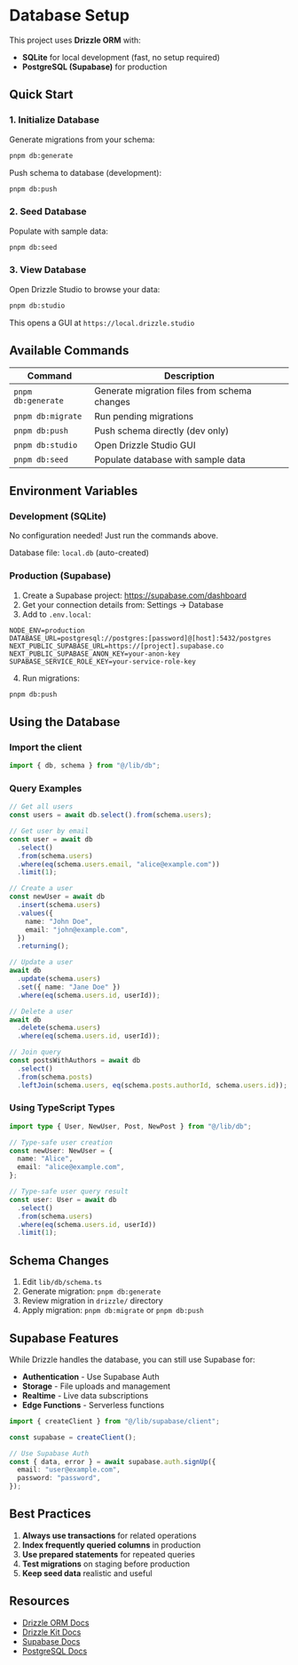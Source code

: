 # Database Setup

This project uses **Drizzle ORM** with:
- **SQLite** for local development (fast, no setup required)
- **PostgreSQL (Supabase)** for production

## Quick Start

### 1. Initialize Database

Generate migrations from your schema:

```bash
pnpm db:generate
```

Push schema to database (development):

```bash
pnpm db:push
```

### 2. Seed Database

Populate with sample data:

```bash
pnpm db:seed
```

### 3. View Database

Open Drizzle Studio to browse your data:

```bash
pnpm db:studio
```

This opens a GUI at `https://local.drizzle.studio`

## Available Commands

| Command | Description |
|---------|-------------|
| `pnpm db:generate` | Generate migration files from schema changes |
| `pnpm db:migrate` | Run pending migrations |
| `pnpm db:push` | Push schema directly (dev only) |
| `pnpm db:studio` | Open Drizzle Studio GUI |
| `pnpm db:seed` | Populate database with sample data |

## Environment Variables

### Development (SQLite)
No configuration needed! Just run the commands above.

Database file: `local.db` (auto-created)

### Production (Supabase)

1. Create a Supabase project: https://supabase.com/dashboard
2. Get your connection details from: Settings → Database
3. Add to `.env.local`:

```env
NODE_ENV=production
DATABASE_URL=postgresql://postgres:[password]@[host]:5432/postgres
NEXT_PUBLIC_SUPABASE_URL=https://[project].supabase.co
NEXT_PUBLIC_SUPABASE_ANON_KEY=your-anon-key
SUPABASE_SERVICE_ROLE_KEY=your-service-role-key
```

4. Run migrations:

```bash
pnpm db:push
```

## Using the Database

### Import the client

```typescript
import { db, schema } from "@/lib/db";
```

### Query Examples

```typescript
// Get all users
const users = await db.select().from(schema.users);

// Get user by email
const user = await db
  .select()
  .from(schema.users)
  .where(eq(schema.users.email, "alice@example.com"))
  .limit(1);

// Create a user
const newUser = await db
  .insert(schema.users)
  .values({
    name: "John Doe",
    email: "john@example.com",
  })
  .returning();

// Update a user
await db
  .update(schema.users)
  .set({ name: "Jane Doe" })
  .where(eq(schema.users.id, userId));

// Delete a user
await db
  .delete(schema.users)
  .where(eq(schema.users.id, userId));

// Join query
const postsWithAuthors = await db
  .select()
  .from(schema.posts)
  .leftJoin(schema.users, eq(schema.posts.authorId, schema.users.id));
```

### Using TypeScript Types

```typescript
import type { User, NewUser, Post, NewPost } from "@/lib/db";

// Type-safe user creation
const newUser: NewUser = {
  name: "Alice",
  email: "alice@example.com",
};

// Type-safe user query result
const user: User = await db
  .select()
  .from(schema.users)
  .where(eq(schema.users.id, userId))
  .limit(1);
```

## Schema Changes

1. Edit `lib/db/schema.ts`
2. Generate migration: `pnpm db:generate`
3. Review migration in `drizzle/` directory
4. Apply migration: `pnpm db:migrate` or `pnpm db:push`

## Supabase Features

While Drizzle handles the database, you can still use Supabase for:
- **Authentication** - Use Supabase Auth
- **Storage** - File uploads and management
- **Realtime** - Live data subscriptions
- **Edge Functions** - Serverless functions

```typescript
import { createClient } from "@/lib/supabase/client";

const supabase = createClient();

// Use Supabase Auth
const { data, error } = await supabase.auth.signUp({
  email: "user@example.com",
  password: "password",
});
```

## Best Practices

1. **Always use transactions** for related operations
2. **Index frequently queried columns** in production
3. **Use prepared statements** for repeated queries
4. **Test migrations** on staging before production
5. **Keep seed data** realistic and useful

## Resources

- [Drizzle ORM Docs](https://orm.drizzle.team/docs/overview)
- [Drizzle Kit Docs](https://orm.drizzle.team/kit-docs/overview)
- [Supabase Docs](https://supabase.com/docs)
- [PostgreSQL Docs](https://www.postgresql.org/docs/)
